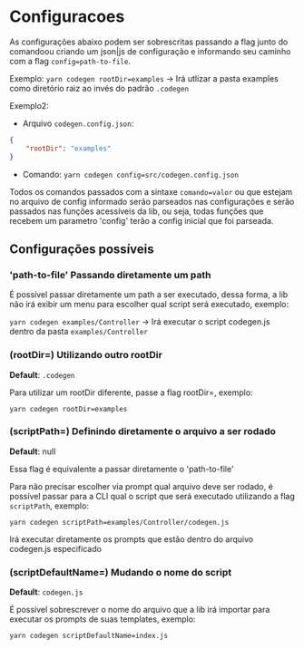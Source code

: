 
# Configuracoes

As configurações abaixo podem ser sobrescritas passando a flag junto do comandoou criando um json|js de configuração e informando seu caminho com a flag `config=path-to-file`.

Exemplo: `yarn codegen rootDir=examples` -> Irá utlizar a pasta examples como diretório raiz ao invés do padrão `.codegen`

Exemplo2:

- Arquivo `codegen.config.json`:

```json
{
	"rootDir": "examples"
}
```

- Comando: `yarn codegen config=src/codegen.config.json`

Todos os comandos passados com a sintaxe `comando=valor` ou que estejam no arquivo de config informado serão parseados nas configurações e serão passados nas funções acessíveis da lib, ou seja, todas funções que recebem um parametro 'config' terão a config inicial que foi parseada.

## Configurações possíveis

### 'path-to-file' Passando diretamente um path

É possível passar diretamente um path a ser executado, dessa forma, a lib não irá exibir um menu para escolher qual script será executado, exemplo:

`yarn codegen examples/Controller` -> Irá executar o script codegen.js dentro da pasta `examples/Controller`

### (rootDir=) Utilizando outro rootDir

**Default**: `.codegen`

Para utilizar um rootDir diferente, passe a flag rootDir=<caminho relativo do diretorio>, exemplo:

`yarn codegen rootDir=examples`


### (scriptPath=) Definindo diretamente o arquivo a ser rodado

**Default**: null

Essa flag é equivalente a passar diretamente o 'path-to-file'

Para não precisar escolher via prompt qual arquivo deve ser rodado, é possível passar para a CLI qual o script que será executado utilizando a flag `scriptPath`, exemplo:

`yarn codegen scriptPath=examples/Controller/codegen.js`

Irá executar diretamente os prompts que estão dentro do arquivo codegen.js especificado


### (scriptDefaultName=) Mudando o nome do script

**Default**: `codegen.js`

É possível sobrescrever o nome do arquivo que a lib irá importar para executar os prompts de suas templates, exemplo:

`yarn codegen scriptDefaultName=index.js`

